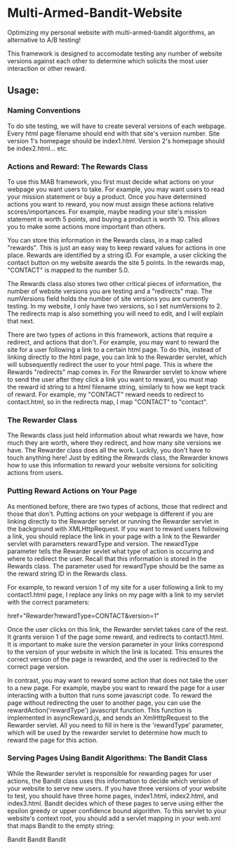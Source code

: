 # Multi-Armed-Bandit-Website

Optimizing my personal website with multi-armed-bandit algorithms, an alternative to A/B testing! 

This framework is designed to accomodate testing any number of website versions against each other to determine which solicits the most user interaction or other reward. 

## Usage:
### Naming Conventions
To do site testing, we will have to create several versions of each webpage. Every html page filename should end with that site's version number. Site version 1's homepage should be index1.html. Version 2's homepage should be index2.html... etc.

### Actions and Reward: The Rewards Class
To use this MAB framework, you first must decide what actions on your webpage you want users to take. For example, you may want users to read your mission statement or buy a product. Once you have determined actions you want to reward, you now must assign these actions relative scores/importances. For example, maybe reading your site's mission statement is worth 5 points, and buying a product is worth 10. This allows you to make some actions more important than others.


You can store this information in the Rewards class, in a map called "rewards". This is just an easy way to keep reward values for actions in one place. Rewards are identified by a string ID. For example, a user clicking the contact button on my website awards the site 5 points. In the rewards map, "CONTACT" is mapped to the number 5.0. 


The Rewards class also stores two other critical pieces of information, the number of website versions you are testing and a "redirects" map. The numVersions field holds the number of site versions you are currently testing. In my website, I only have two versions, so I set numVersions to 2. The redirects map is also something you will need to edit, and I will explain that next. 


There are two types of actions in this framework, actions that require a redirect, and actions that don't. For example, you may want to reward the site for a user following a link to a certain html page. To do this, instead of linking directly to the html page, you can link to the Rewarder servlet, which will subsequently redirect the user to your html page. This is where the Rewards "redirects" map comes in. For the Rewarder servlet to know where to send the user after they click a link you want to reward, you must map the reward id string to a html filename string, similarly to how we kept track of reward. For example, my "CONTACT" reward needs to redirect to contact.html, so in the redirects map, I map "CONTACT" to "contact". 

### The Rewarder Class
The Rewards class just held information about what rewards we have, how much they are worth, where they redirect, and how many site versions we have. The Rewarder class does all the work. Luckily, you don't have to touch anything here! Just by editing the Rewards class, the Rewarder knows how to use this information to reward your website versions for soliciting actions from users. 

### Putting Reward Actions on Your Page
As mentioned before, there are two types of actions, those that redirect and those that don't. Putting actions on your webpage is different if you are linking directly to the Rewarder servlet or running the Rewarder servlet in the background with XMLHttpRequest. If you want to reward users following a link, you should replace the link in your page with a link to the Rewarder servlet with parameters rewardType and version. The rewardType parameter tells the Rewarder sevlet what type of action is occuring and where to redirect the user. Recall that this information is stored in the Rewards class. The parameter used for rewardType should be the same as the reward string ID in the Rewards class. 

For example, to reward version 1 of my site for a user following a link to my contact1.html page, I replace any links on my page with a link to my servlet with the correct parameters:


href="Rewarder?rewardType=CONTACT&version=1"


Once the user clicks on this link, the Rewarder servlet takes care of the rest. It grants version 1 of the page some reward, and redirects to contact1.html. It is important to make sure the version parameter in your links correspond to the version of your website in which the link is located. This ensures the correct version of the page is rewarded, and the user is redirected to the correct page version. 


In contrast, you may want to reward some action that does not take the user to a new page. For example, maybe you want to reward the page for a user interacting with a button that runs some javascript code. To reward the page without redirecting the user to another page, you can use the rewardAction('rewardType') javascript function. This function is implemented in asyncReward.js, and sends an XmlHttpRequest to the Rewarder servlet. All you need to fill in here is the 'rewardType' parameter, which will be used by the rewarder servlet to determine how much to reward the page for this action. 

### Serving Pages Using Bandit Algorithms: The Bandit Class
While the Rewarder servlet is responsible for rewarding pages for user actions, the Bandit class uses this information to decide which version of your website to serve new users. If you have three versions of your website to test, you should have three home pages, index1.html, index2.html, and index3.html. Bandit decides which of these pages to serve using either the epsilon greedy or upper confidence bound algorithm. To this servlet to your website's context root, you should add a servlet mapping in your web.xml that maps Bandit to the empty string: 

  <servlet>
		<servlet-name>Bandit</servlet-name>
		<servlet-class>Bandit</servlet-class>
  </servlet>
  <servlet-mapping>
    <servlet-name>Bandit</servlet-name>
		<url-pattern></url-pattern>
  </servlet-mapping>
  

